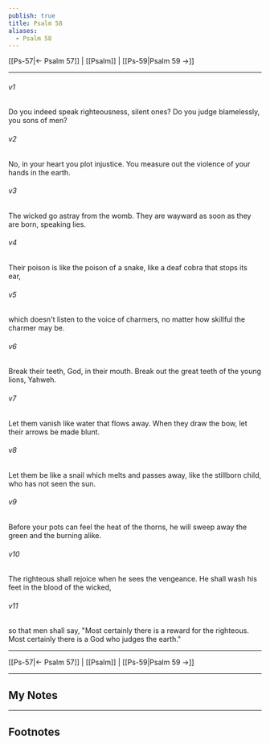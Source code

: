 ```yaml
---
publish: true
title: Psalm 58
aliases:
  - Psalm 58
---
```


[[Ps-57|← Psalm 57]] | [[Psalm]] | [[Ps-59|Psalm 59 →]]
***



###### v1 
Do you indeed speak righteousness, silent ones? Do you judge blamelessly, you sons of men? 

###### v2 
No, in your heart you plot injustice. You measure out the violence of your hands in the earth. 

###### v3 
The wicked go astray from the womb. They are wayward as soon as they are born, speaking lies. 

###### v4 
Their poison is like the poison of a snake, like a deaf cobra that stops its ear, 

###### v5 
which doesn't listen to the voice of charmers, no matter how skillful the charmer may be. 

###### v6 
Break their teeth, God, in their mouth. Break out the great teeth of the young lions, Yahweh. 

###### v7 
Let them vanish like water that flows away. When they draw the bow, let their arrows be made blunt. 

###### v8 
Let them be like a snail which melts and passes away, like the stillborn child, who has not seen the sun. 

###### v9 
Before your pots can feel the heat of the thorns, he will sweep away the green and the burning alike. 

###### v10 
The righteous shall rejoice when he sees the vengeance. He shall wash his feet in the blood of the wicked, 

###### v11 
so that men shall say, "Most certainly there is a reward for the righteous. Most certainly there is a God who judges the earth."

***
[[Ps-57|← Psalm 57]] | [[Psalm]] | [[Ps-59|Psalm 59 →]]

---
## My Notes

---
## Footnotes